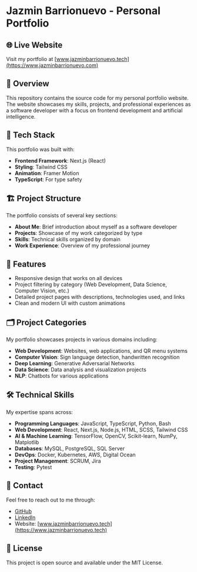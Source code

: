 # Jazmin Barrionuevo - Personal Portfolio

## 🌐 Live Website

Visit my portfolio at [www.jazminbarrionuevo.tech](https://www.jazminbarrionuevo.com)

## 📝 Overview

This repository contains the source code for my personal portfolio website. The website showcases my skills, projects, and professional experiences as a software developer with a focus on frontend development and artificial intelligence.

## 🧰 Tech Stack

This portfolio was built with:

- **Frontend Framework**: Next.js (React)
- **Styling**: Tailwind CSS
- **Animation**: Framer Motion
- **TypeScript**: For type safety

## 🏗️ Project Structure

The portfolio consists of several key sections:

- **About Me**: Brief introduction about myself as a software developer
- **Projects**: Showcase of my work categorized by type
- **Skills**: Technical skills organized by domain
- **Work Experience**: Overview of my professional journey

## 🚀 Features

- Responsive design that works on all devices
- Project filtering by category (Web Development, Data Science, Computer Vision, etc.)
- Detailed project pages with descriptions, technologies used, and links
- Clean and modern UI with custom animations

## 🗂️ Project Categories

My portfolio showcases projects in various domains including:

- **Web Development**: Websites, web applications, and QR menu systems
- **Computer Vision**: Sign language detection, handwritten recognition
- **Deep Learning**: Generative Adversarial Networks
- **Data Science**: Data analysis and visualization projects
- **NLP**: Chatbots for various applications

## 🛠️ Technical Skills

My expertise spans across:

- **Programming Languages**: JavaScript, TypeScript, Python, Bash
- **Web Development**: React, Next.js, Node.js, HTML, SCSS, Tailwind CSS
- **AI & Machine Learning**: TensorFlow, OpenCV, Scikit-learn, NumPy, Matplotlib
- **Databases**: MySQL, PostgreSQL, SQL Server
- **DevOps**: Docker, Kubernetes, AWS, Digital Ocean
- **Project Management**: SCRUM, Jira
- **Testing**: Pytest

## 📱 Contact

Feel free to reach out to me through:

- [GitHub](https://github.com/Jazbarrionuev0)
- [LinkedIn](https://www.linkedin.com/in/jazmin-barrionuevo)
- Website: [www.jazminbarrionuevo.tech](https://www.jazminbarrionuevo.tech)

## 📄 License

This project is open source and available under the MIT License.
